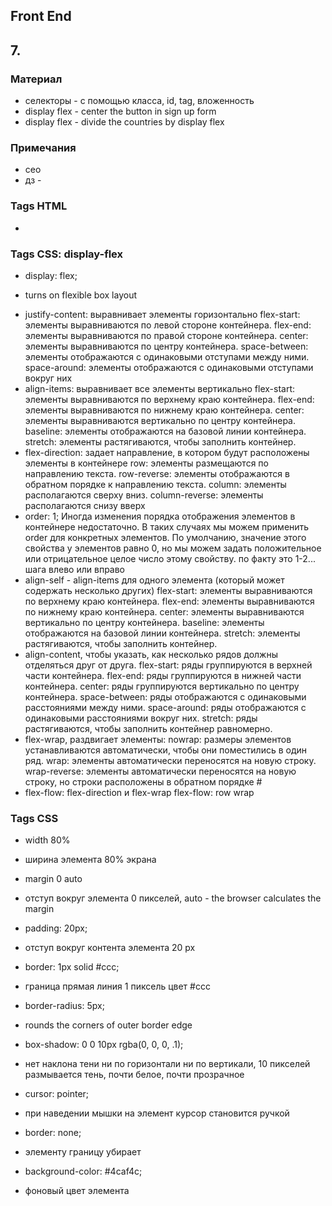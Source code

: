 ## Front End
## 7.  

### Материал
* селекторы -  с помощью класса, id, tag, вложенность
* display flex - center the button in sign up form
* display flex - divide the countries by display flex

### Примечания
* сео
* дз - 


### Tags HTML
* <link rel="stylesheet" href="./style.css" />

### Tags CSS: display-flex
* display: flex;
- turns on flexible box layout
* justify-content: выравнивает элементы горизонтально
    flex-start: элементы выравниваются по левой стороне контейнера.
    flex-end: элементы выравниваются по правой стороне контейнера.
    center: элементы выравниваются по центру контейнера.
    space-between: элементы отображаются с одинаковыми отступами между ними.
    space-around: элементы отображаются с одинаковыми отступами вокруг них
*  align-items: выравнивает все элементы вертикально 
    flex-start: элементы выравниваются по верхнему краю контейнера.
    flex-end: элементы выравниваются по нижнему краю контейнера.
    center: элементы выравниваются вертикально по центру контейнера.
    baseline: элементы отображаются на базовой линии контейнера.
    stretch: элементы растягиваются, чтобы заполнить контейнер.
* flex-direction: задает направление, в котором будут расположены элементы в контейнере
    row: элементы размещаются по направлению текста.
    row-reverse: элементы отображаются в обратном порядке к направлению текста.
    column: элементы располагаются сверху вниз.
    column-reverse: элементы располагаются снизу вверх
* order: 1; Иногда изменения порядка отображения элементов в контейнере недостаточно.
    В таких случаях мы можем применить order для конкретных элементов. 
    По умолчанию, значение этого свойства у элементов равно 0, но мы можем задать положительное или отрицательное целое число этому свойству.
    по факту это 1-2... шага влево или вправо
*  align-self - align-items для одного элемента (который может содержать несколько других)
    flex-start: элементы выравниваются по верхнему краю контейнера.
    flex-end: элементы выравниваются по нижнему краю контейнера.
    center: элементы выравниваются вертикально по центру контейнера.
    baseline: элементы отображаются на базовой линии контейнера.
    stretch: элементы растягиваются, чтобы заполнить контейнер.
*  align-content, чтобы указать, как несколько рядов должны отделяться друг от друга. 
    flex-start: ряды группируются в верхней части контейнера.
    flex-end: ряды группируются в нижней части контейнера.
    center: ряды группируются вертикально по центру контейнера.
    space-between: ряды отображаются с одинаковыми расстояниями между ними.
    space-around: ряды отображаются с одинаковыми расстояниями вокруг них.
    stretch: ряды растягиваются, чтобы заполнить контейнер равномерно.
* flex-wrap, раздвигает элементы:
    nowrap: размеры элементов устанавливаются автоматически, чтобы они поместились в один ряд.
    wrap: элементы автоматически переносятся на новую строку.
    wrap-reverse: элементы автоматически переносятся на новую строку, но строки расположены в обратном порядке  #
* flex-flow: flex-direction и flex-wrap
    flex-flow: row wrap

### Tags CSS
* width 80%
- ширина элемента 80% экрана
* margin 0 auto
- отступ вокруг элемента 0 пикселей, auto - the browser calculates the margin
* padding: 20px;
- отступ вокруг контента элемента 20 px
* border: 1px solid #ccc;
- граница прямая линия 1 пиксель цвет #ccc
* border-radius: 5px;
- rounds the corners of outer border edge
* box-shadow: 0 0 10px rgba(0, 0, 0, .1);
- нет наклона тени ни по горизонтали ни по вертикали, 10 пикселей размывается тень, почти белое, почти прозрачное
* cursor: pointer;
- при наведении мышки на элемент курсор становится ручкой
* border: none;
- элементу границу убирает
* background-color: #4caf4c;
- фоновый цвет элемента


